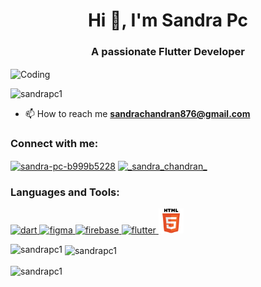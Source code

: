 <h1 align="center">Hi 👋, I'm Sandra Pc</h1>
<h3 align="center">A passionate Flutter Developer</h3>
<img align="center" alt="Coding" height="500" width="900" src="https://www.lambdatest.com/resources/images/news24.gif">

<p align="left"> <img src="https://komarev.com/ghpvc/?username=sandrapc1&label=Profile%20views&color=0e75b6&style=flat" alt="sandrapc1" /> </p>

- 📫 How to reach me **sandrachandran876@gmail.com**

<h3 align="left">Connect with me:</h3>
<p align="left">
<a href="https://linkedin.com/in/sandra-pc-b999b5228" target="blank"><img align="center" src="https://raw.githubusercontent.com/rahuldkjain/github-profile-readme-generator/master/src/images/icons/Social/linked-in-alt.svg" alt="sandra-pc-b999b5228" height="30" width="40" /></a>
<a href="https://instagram.com/_sandra_chandran_" target="blank"><img align="center" src="https://raw.githubusercontent.com/rahuldkjain/github-profile-readme-generator/master/src/images/icons/Social/instagram.svg" alt="_sandra_chandran_" height="30" width="40" /></a>
</p>

<h3 align="left">Languages and Tools:</h3>
<p align="left"> <a href="https://dart.dev" target="_blank" rel="noreferrer"> <img src="https://www.vectorlogo.zone/logos/dartlang/dartlang-icon.svg" alt="dart" width="40" height="40"/> </a> <a href="https://www.figma.com/" target="_blank" rel="noreferrer"> <img src="https://www.vectorlogo.zone/logos/figma/figma-icon.svg" alt="figma" width="40" height="40"/> </a> <a href="https://firebase.google.com/" target="_blank" rel="noreferrer"> <img src="https://www.vectorlogo.zone/logos/firebase/firebase-icon.svg" alt="firebase" width="40" height="40"/> </a> <a href="https://flutter.dev" target="_blank" rel="noreferrer"> <img src="https://www.vectorlogo.zone/logos/flutterio/flutterio-icon.svg" alt="flutter" width="40" height="40"/> </a> <a href="https://www.w3.org/html/" target="_blank" rel="noreferrer"> <img src="https://raw.githubusercontent.com/devicons/devicon/master/icons/html5/html5-original-wordmark.svg" alt="html5" width="40" height="40"/> </a> </p>

<p><img align="left" src="https://github-readme-stats.vercel.app/api/top-langs?username=sandrapc1&show_icons=true&locale=en&layout=compact" alt="sandrapc1" /></p>

<p>&nbsp;<img align="center" src="https://github-readme-stats.vercel.app/api?username=sandrapc1&show_icons=true&locale=en" alt="sandrapc1" /></p>

<p><img align="center" src="https://github-readme-streak-stats.herokuapp.com/?user=sandrapc1&" alt="sandrapc1" /></p>
